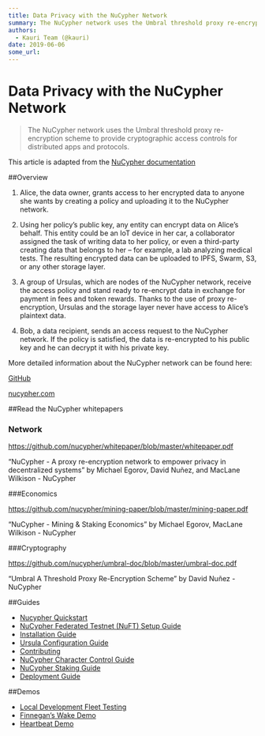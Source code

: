 ```yaml
---
title: Data Privacy with the NuCypher Network
summary: The NuCypher network uses the Umbral threshold proxy re-encryption scheme to provide cryptographic access controls for distributed apps and protocols. This article is adapted from the NuCypher documentationOverview Alice, the data owner, grants access to her encrypted data to anyone she wants by creating a policy and uploading it to the NuCypher network. Using her policy’s public key, any entity can encrypt data on Alice’s behalf. This entity could be an IoT device in her car, a collaborator ass
authors:
  - Kauri Team (@kauri)
date: 2019-06-06
some_url: 
---
```


# Data Privacy with the NuCypher Network

> The NuCypher network uses the Umbral threshold proxy re-encryption scheme to provide cryptographic access controls for distributed apps and protocols.

This article is adapted from the [NuCypher documentation](https://docs.nucypher.com/en/latest/)

##Overview

1. Alice, the data owner, grants access to her encrypted data to anyone she wants by creating a policy and uploading it to the NuCypher network.

2. Using her policy’s public key, any entity can encrypt data on Alice’s behalf. This entity could be an IoT device in her car, a collaborator assigned the task of writing data to her policy, or even a third-party creating data that belongs to her – for example, a lab analyzing medical tests. The resulting encrypted data can be uploaded to IPFS, Swarm, S3, or any other storage layer.

3. A group of Ursulas, which are nodes of the NuCypher network, receive the access policy and stand ready to re-encrypt data in exchange for payment in fees and token rewards. Thanks to the use of proxy re-encryption, Ursulas and the storage layer never have access to Alice’s plaintext data.

4. Bob, a data recipient, sends an access request to the NuCypher network. If the policy is satisfied, the data is re-encrypted to his public key and he can decrypt it with his private key.

More detailed information about the NuCypher network can be found here:

[GitHub](https://www.github.com/nucypher/nucypher)

[nucypher.com](https://www.nucypher.com/)

##Read the NuCypher whitepapers

### Network

https://github.com/nucypher/whitepaper/blob/master/whitepaper.pdf

“NuCypher - A proxy re-encryption network to empower privacy in decentralized systems” by Michael Egorov, David Nuñez, and MacLane Wilkison - NuCypher

###Economics

https://github.com/nucypher/mining-paper/blob/master/mining-paper.pdf

“NuCypher - Mining & Staking Economics” by Michael Egorov, MacLane Wilkison - NuCypher

###Cryptography

https://github.com/nucypher/umbral-doc/blob/master/umbral-doc.pdf

“Umbral A Threshold Proxy Re-Encryption Scheme” by David Nuñez - NuCypher

##Guides

- [Nucypher Quickstart](https://docs.nucypher.com/en/latest/guides/quickstart.html)
- [NuCypher Federated Testnet (NuFT) Setup Guide](https://docs.nucypher.com/en/latest/guides/federated_testnet_guide.html)
- [Installation Guide](https://docs.nucypher.com/en/latest/guides/installation_guide.html)
- [Ursula Configuration Guide](https://docs.nucypher.com/en/latest/guides/ursula_configuration_guide.html)
- [Contributing](https://docs.nucypher.com/en/latest/guides/contribution_guide.html)
- [NuCypher Character Control Guide](https://docs.nucypher.com/en/latest/guides/character_control_guide.html)
- [NuCypher Staking Guide](https://docs.nucypher.com/en/latest/guides/staking_guide.html)
- [Deployment Guide](https://docs.nucypher.com/en/latest/guides/deployment_guide.html)

##Demos

- [Local Development Fleet Testing](https://docs.nucypher.com/en/latest/demos/local_fleet_demo.html)
- [Finnegan’s Wake Demo](https://docs.nucypher.com/en/latest/demos/finnegans_wake_demo.html)
- [Heartbeat Demo](https://docs.nucypher.com/en/latest/demos/heartbeat_demo.html)
